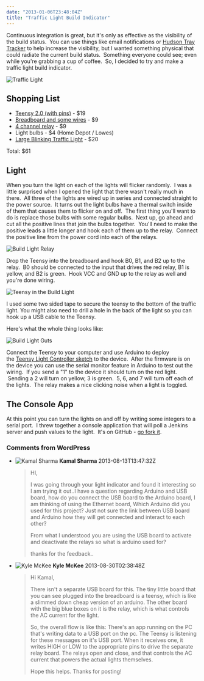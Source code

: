 ```yaml
---
date: "2013-01-06T23:48:04Z"
title: "Traffic Light Build Indicator"
---
```


Continuous integration is great, but it's only as effective as the visibility of the build status.  You can use things like email notifications or [Hudson Tray Tracker](http://code.google.com/p/hudson-tray-tracker/ "Hudson Tray Tracker") to help increase the visibility, but I wanted something physical that could radiate the current build status.  Something everyone could see; even while you're grabbing a cup of coffee.  So, I decided to try and make a traffic light build indicator.

![Traffic Light](06-1.jpg)

## Shopping List

* [Teensy 2.0 (with pins)](http://www.pjrc.com/store/teensy_pins.html "Teensy 2.0 (with pins)") - $19
* [Breadboard and some wires](http://www.amazon.com/microtivity-400-point-Experiment-Breadboard-Jumper/dp/B004RXKWDQ/ref=sr_1_5?ie=UTF8&qid=1357508413&sr=8-5&keywords=breadboard) - $9
* [4 channel relay](http://www.amazon.com/SainSmart-4-Channel-Relay-Module-Arduino/dp/B0057OC5O8/ref=sr_1_1?s=electronics&ie=UTF8&qid=1357508534&sr=1-1&keywords=relay+arduino) - $9
* Light bulbs - $4 (Home Depot / Lowes)
* [Large Blinking Traffic Light](http://www.amazon.com/gp/product/B003N3RJDW/ref=oh_details_o03_s00_i00) - $20

Total: $61

## Light

When you turn the light on each of the lights will flicker randomly.  I was a little surprised when I opened the light that there wasn't really much in there.  All three of the lights are wired up in series and connected straight to the power source.  It turns out the light bulbs have a thermal switch inside of them that causes them to flicker on and off.  The first thing you'll want to do is replace those bulbs with some regular bulbs.  Next up, go ahead and cut all the positive lines that join the bulbs together.  You'll need to make the positive leads a little longer and hook each of them up to the relay.  Connect the positive line from the power cord into each of the relays.

![Build Light Relay](06-2.jpg)

Drop the Teensy into the breadboard and hook B0, B1, and B2 up to the relay.  B0 should be connected to the input that drives the red relay, B1 is yellow, and B2 is green.  Hook VCC and GND up to the relay as well and you're done wiring.

![Teensy in the Build Light](06-3.jpg)

I used some two sided tape to secure the teensy to the bottom of the traffic light. You might also need to drill a hole in the back of the light so you can hook up a USB cable to the Teensy.

Here's what the whole thing looks like:

![Build Light Guts](06-4.jpg)

Connect the Teensy to your computer and use Arduino to deploy the [Teensy Light Controller sketch](https://github.com/kmckee/JenkinsTrafficLight/blob/master/TeensyLightControllerSketch/TeensyLightControllerSketch.ino "Teensy Light Controller Sketch") to the device.  After the firmware is on the device you can use the serial monitor feature in Arduino to test out the wiring.  If you send a "1" to the device it should turn on the red light.  Sending a 2 will turn on yellow, 3 is green.  5, 6, and 7 will turn off each of the lights.  The relay makes a nice clicking noise when a light is toggled.

## The Console App

At this point you can turn the lights on and off by writing some integers to a serial port.  I threw together a console application that will poll a Jenkins server and push values to the light.  It's on GitHub - [go fork it](https://github.com/kmckee/JenkinsTrafficLight).

### Comments from WordPress

* ![Kamal Sharma](https://www.gravatar.com/avatar/50af3c4a1490a02c0b0c96255a219d25?d=identicon) **Kamal Sharma** 2013-08-13T13:47:32Z
  > HI,
  > 
  > 
  > 
  > I was going through your light indicator and found it interesting so I am trying it out..I have a question regarding Arduino and USB board, how do you connect the USB board to the Arduino board, I am thinking of using the Ethernet board, Which Arduino did you used for this project?  Just not sure the link between USB board and Arduino how they will get connected and interact to each other?  
  > 
  > 
  > 
  > From what I understood you are using the USB board to activate and deactivate the relays so what is arduino used for?
  > 
  > thanks for the feedback..
* ![Kyle McKee](https://www.gravatar.com/avatar/38497df7e225fbd2b31929506cc4a339?d=identicon) **Kyle McKee** 2013-08-30T02:38:48Z
  > Hi Kamal,
  > 
  > 
  > 
  > There isn't a separate USB board for this.  The tiny little board that you can see plugged into the breadboard is a teensy, which is like a slimmed down cheap version of an arduino.  The other board with the big blue boxes on it is the relay, which is what controls the AC current for the light.  
  > 
  > 
  > 
  > So, the overall flow is like this:  There's an app running on the PC that's writing data to a USB port on the pc.  The Teensy is listening for these messages on it's USB port.  When it receives one, it writes HIGH or LOW to the appropriate pins to drive the separate relay board.  The relays open and close, and that controls the AC current that powers the actual lights themselves.
  > 
  > 
  > 
  > Hope this helps.  Thanks for posting!
